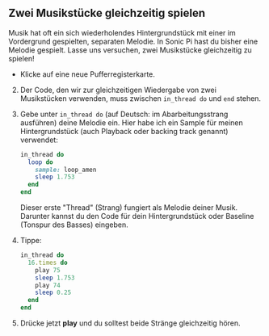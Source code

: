 ## Zwei Musikstücke gleichzeitig spielen

Musik hat oft ein sich wiederholendes Hintergrundstück mit einer im Vordergrund gespielten, separaten Melodie. In Sonic Pi hast du bisher eine Melodie gespielt. Lasse uns versuchen, zwei Musikstücke gleichzeitig zu spielen!

- Klicke auf eine neue Pufferregisterkarte.

2. Der Code, den wir zur gleichzeitigen Wiedergabe von zwei Musikstücken verwenden, muss zwischen `in_thread do` und `end` stehen.

3. Gebe unter `in_thread do` (auf Deutsch: im Abarbeitungsstrang ausführen) deine Melodie ein. Hier habe ich ein Sample für meinen Hintergrundstück (auch Playback oder backing track genannt) verwendet:
    
    ```ruby
    in_thread do
      loop do
        sample: loop_amen
        sleep 1.753
      end
    end       
    ```
    
    Dieser erste "Thread" (Strang) fungiert als Melodie deiner Musik. Darunter kannst du den Code für dein Hintergrundstück oder Baseline (Tonspur des Basses) eingeben.

4. Tippe:
    
    ```ruby
    in_thread do
      16.times do
        play 75
        sleep 1.753
        play 74
        sleep 0.25
      end
    end 
    ```

5. Drücke jetzt **play** und du solltest beide Stränge gleichzeitig hören.
